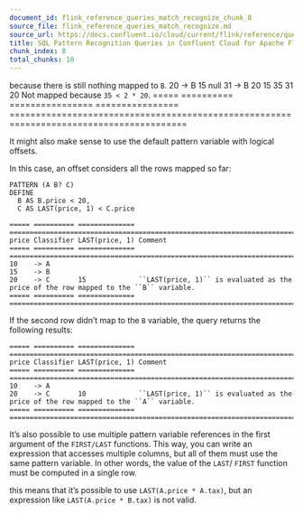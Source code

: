 ```yaml
---
document_id: flink_reference_queries_match_recognize_chunk_8
source_file: flink_reference_queries_match_recognize.md
source_url: https://docs.confluent.io/cloud/current/flink/reference/queries/match_recognize.html
title: SQL Pattern Recognition Queries in Confluent Cloud for Apache Flink
chunk_index: 8
total_chunks: 10
---
```


because there is still nothing mapped to ``B``.
    20    -> B       15               null
    31    -> B       20               15
    35               31               20               Not mapped because ``35 < 2 * 20``.
    ===== ========== ================ ================ ========================================================================================

It might also make sense to use the default pattern variable with logical offsets.

In this case, an offset considers all the rows mapped so far:

    PATTERN (A B? C)
    DEFINE
      B AS B.price < 20,
      C AS LAST(price, 1) < C.price

    ===== ========== ============== =====================================================================================
    price Classifier LAST(price, 1) Comment
    ===== ========== ============== =====================================================================================
    10    -> A
    15    -> B
    20    -> C       15             ``LAST(price, 1)`` is evaluated as the price of the row mapped to the ``B`` variable.
    ===== ========== ============== =====================================================================================

If the second row didn’t map to the `B` variable, the query returns the following results:

    ===== ========== ============== =====================================================================================
    price Classifier LAST(price, 1) Comment
    ===== ========== ============== =====================================================================================
    10    -> A
    20    -> C       10             ``LAST(price, 1)`` is evaluated as the price of the row mapped to the ``A`` variable.
    ===== ========== ============== =====================================================================================

It’s also possible to use multiple pattern variable references in the first argument of the `FIRST/LAST` functions. This way, you can write an expression that accesses multiple columns, but all of them must use the same pattern variable. In other words, the value of the `LAST`/ `FIRST` function must be computed in a single row.

this means that it’s possible to use `LAST(A.price * A.tax)`, but an expression like `LAST(A.price * B.tax)` is not valid.
